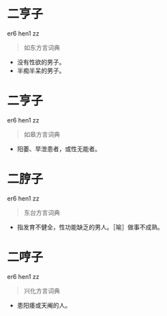 # 二亨子
er6 hen1 zz
> 如东方言词典
- 没有性欲的男子。
- 半痴半呆的男子。

# 二亨子
er6 hen1 zz
> 如皋方言词典
- 阳萎、早泄患者，或性无能者。

# 二脝子
er6 hen1 zz
> 东台方言词典
- 指发育不健全，性功能缺乏的男人。［喻］做事不成熟。

# 二哼子
er6 hen1 zz
> 兴化方言词典
- 患阳痿或天阉的人。
